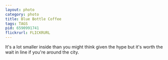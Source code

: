 ```yaml
---
layout: photo
category: photo
title: Blue Bottle Coffee
tags: TAGS
pid: 6590991741
flickrurl: FLICKRURL
---
```


It's a lot smaller inside than you might think given the hype but it's worth the wait in line if you're around the city.
